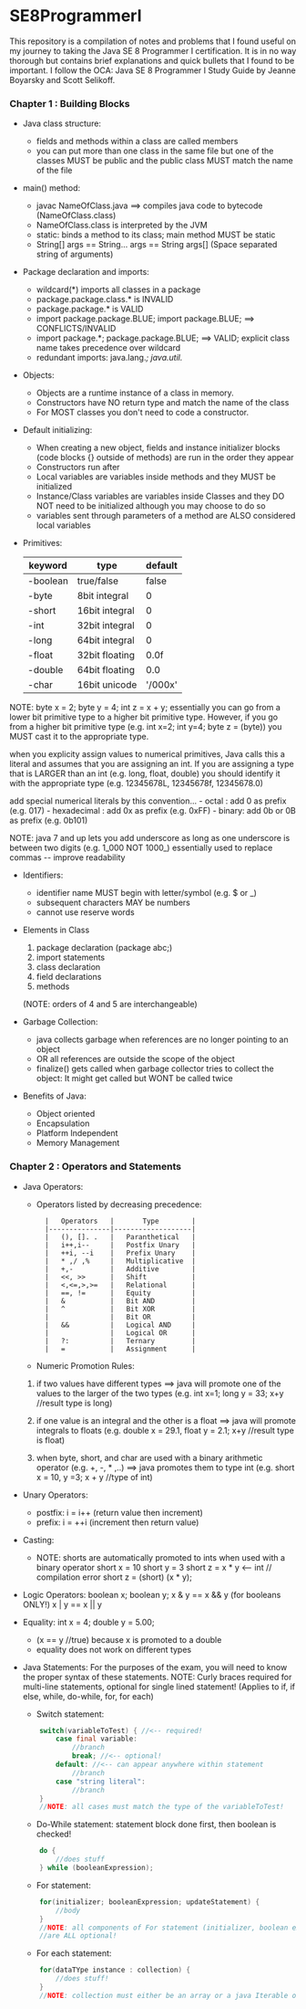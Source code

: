 # SE8ProgrammerI

This repository is a compilation of notes and problems that I found useful on my journey to taking the Java SE 8 Programmer I certification. It is in no way thorough but contains brief explanations and quick bullets that I found to be important. I follow the OCA: Java SE 8 Programmer I Study Guide by Jeanne Boyarsky and Scott Selikoff. 

### Chapter 1 : Building Blocks 
* Java class structure:
    - fields and methods within a class are called members
    - you can put more than one class in the same file but
    one of the classes MUST be public and the public class MUST match the name of the file

* main() method:
    - javac NameOfClass.java ==> compiles java code to bytecode (NameOfClass.class)
    - NameOfClass.class is interpreted by the JVM
    - static: binds a method to its class; main method MUST be static
    - String[] args == String... args == String args[] (Space separated string of arguments)

* Package declaration and imports:
    - wildcard(*) imports all classes in a package
    - package.package.class.* is INVALID
    - package.package.* is VALID
    - import package.package.BLUE; import package.BLUE; ==> CONFLICTS/INVALID
    - import package.*; package.package.BLUE; ==> VALID; explicit class name takes precedence over wildcard
    - redundant imports: java.lang.*; java.util.*

* Objects:
    - Objects are a runtime instance of a class in memory.
    - Constructors have NO return type and match the name of the class
    - For MOST classes you don't need to code a constructor.

* Default initializing:
    - When creating a new object, fields and instance initializer blocks
     (code blocks {} outside of methods) are run in the order they appear
    - Constructors run after
    - Local variables are variables inside methods and they MUST be initialized
    - Instance/Class variables are variables inside Classes and they DO NOT need to be initialized
        although you may choose to do so
    - variables sent through parameters of a method are ALSO considered local variables

* Primitives:

   | keyword    |        type        |       default    |
   | ---------- |   ---------------- |   -------------- |
   | -boolean   |    true/false      |         false    |
   | -byte      |    8bit integral   |         0        |
   | -short     |    16bit integral  |         0        |
   | -int       |    32bit integral  |         0        |  
   | -long      |    64bit integral  |         0        |
   | -float     |    32bit floating  |        0.0f      |   
   | -double    |    64bit floating  |        0.0       |
   | -char      |    16bit unicode   |       '/000x'    | 

NOTE: byte x = 2; byte y = 4; int z = x + y;
essentially you can go from a lower bit primitive type to a higher
bit primitive type. However, if you go from a higher bit primitive type
(e.g. int x=2; int y=4; byte z = (byte)) you MUST
cast it to the appropriate type.

when you explicity assign values to numerical primitives, Java calls this
a literal and assumes that you are assigning an int. If you are assigning a
type that is LARGER than an int (e.g. long, float, double) you should
identify it with the appropriate type (e.g. 12345678L, 12345678f, 12345678.0)

add special numerical literals by this convention...
    - octal : add 0 as prefix (e.g. 017)
    - hexadecimal : add 0x as prefix (e.g. 0xFF)
    - binary: add 0b or 0B as prefix (e.g. 0b101)

 NOTE: java 7 and up lets you add underscore as long as one underscore
 is between two digits (e.g. 1_000 NOT 1000_) essentially used to replace commas -- improve readability

* Identifiers:
    - identifier name MUST begin with letter/symbol (e.g. $ or _)
    - subsequent characters MAY be numbers
    - cannot use reserve words

* Elements in Class
    1. package declaration (package abc;)
    2. import statements
    3. class declaration
    4. field declarations
    5. methods

    (NOTE: orders of 4 and 5 are interchangeable)

* Garbage Collection:
    - java collects garbage when references are no longer pointing to an object
    - OR all references are outside the scope of the object
    - finalize() gets called when garbage collector tries to collect the object: It might get
    called but WONT be called twice

* Benefits of Java:
    - Object oriented
    - Encapsulation
    - Platform Independent
    - Memory Management
    
### Chapter 2 : Operators and Statements 

* Java Operators:
    - Operators listed by decreasing precedence: 
    
            |   Operators   |       Type        |
            |---------------|-------------------| 
            |   (), []. .   |   Paranthetical   |
            |   i++,i--     |   Postfix Unary   |
            |   ++i, --i    |   Prefix Unary    |
            |   * ,/ ,%     |   Multiplicative  |
            |   +,-         |   Additive        | 
            |   <<, >>      |   Shift           |
            |   <,<=,>,>=   |   Relational      |
            |   ==, !=      |   Equity          |
            |   &           |   Bit AND         |
            |   ^           |   Bit XOR         |
            |               |   Bit OR          |
            |   &&          |   Logical AND     |
            |               |   Logical OR      |
            |   ?:          |   Ternary         |
            |   =           |   Assignment      |

    - Numeric Promotion Rules:
     1. if two values have different types ==> java will promote one of the values
        to the larger of the two types
        (e.g. int x=1; long y = 33; x+y //result type is long)

     2. if one value is an integral and the other is a float ==> java will
        promote integrals to floats
        (e.g. double x = 29.1, float y = 2.1; x+y //result type is float)

     3. when byte, short, and char are used with a binary arithmetic operator (e.g. +, -, * ,..)
        ==> java promotes them to type int
        (e.g. short x = 10, y =3; x + y //type of int)
       

* Unary Operators:
    - postfix: i = i++ (return value then increment)
    - prefix: i = ++i (increment then return value)

* Casting:
    - NOTE: shorts are automatically promoted to ints when used with a binary operator
    short x = 10
    short y = 3
    short z = x * y <-- int // compilation error
    short z = (short) (x * y);

* Logic Operators:
    boolean x; boolean y;
    x & y == x && y (for booleans ONLY!)
    x | y == x || y

* Equality:
    int x = 4;
    double y = 5.00;
    - (x == y //true) because x is promoted to a double
    - equality does not work on different types

* Java Statements: For the purposes of the exam, you will need to know the proper syntax of these statements.
    NOTE: Curly braces required for multi-line statements, optional for single lined statement! (Applies to if, if else, 
    while, do-while, for, for each) 
    
    - Switch statement:
    ```java
        switch(variableToTest) { //<-- required!
            case final variable:
                //branch
                break; //<-- optional!
            default: //<-- can appear anywhere within statement
                //branch
            case "string literal":
                //branch
        }
        //NOTE: all cases must match the type of the variableToTest!
    ```

    - Do-While statement: statement block done first, then boolean is checked!
    ```java
        do {
            //does stuff
        } while (booleanExpression);
    ```

    - For statement:
    ```java
        for(initializer; booleanExpression; updateStatement) {
            //body
        }
        //NOTE: all components of For statement (initializer, boolean expression and update statements)
        //are ALL optional!
    ```

    - For each statement:
    ```java
        for(dataTYpe instance : collection) {
            //does stuff! 
        }
        //NOTE: collection must either be an array or a java Iterable object!
    ```


